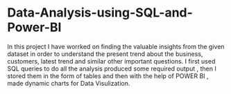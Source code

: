 # Data-Analysis-using-SQL-and-Power-BI
In this project I have worrked on finding the valuable insights from the given dataset in order to understand the 
present trend about the business, customers, latest trend and similar other important questions. 
I first used SQL queries to do all the analysis produced some required output ,
then I stored them in the form of tables and then with the help of POWER BI , made dynamic charts for Data Visulization.
